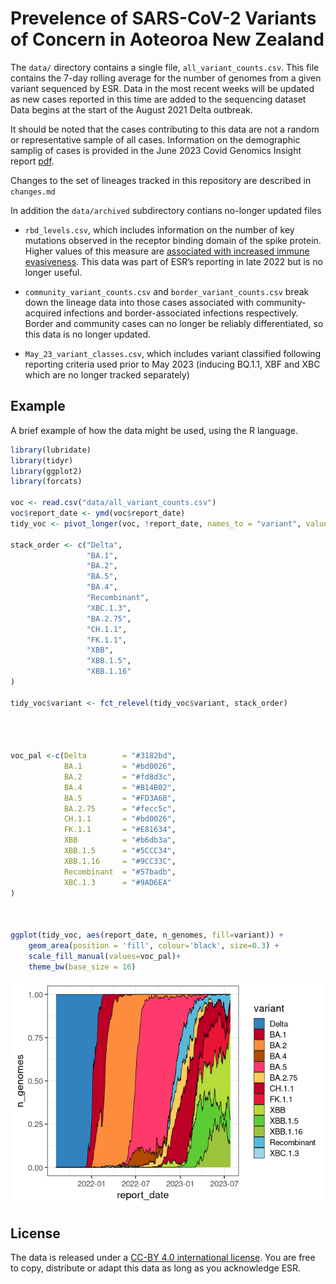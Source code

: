 
# Prevelence of SARS-CoV-2 Variants of Concern in Aoteoroa New Zealand

The `data/` directory contains a single file, `all_variant_counts.csv`.
This file contains the 7-day rolling average for the number of genomes
from a given variant sequenced by ESR. Data in the most recent weeks
will be updated as new cases reported in this time are added to the
sequencing dataset Data begins at the start of the August 2021 Delta
outbreak.

It should be noted that the cases contributing to this data are not a
random or representative sample of all cases. Information on the
demographic samplig of cases is provided in the June 2023 Covid Genomics
Insight report
[pdf](https://www.esr.cri.nz/assets/HEALTH-CONTENT/COVID-Genomics-Insights-Dashboard-CGID/CGID_38_Report.pdf).

Changes to the set of lineages tracked in this repository are described
in `changes.md`

In addition the `data/archived` subdirectory contians no-longer updated
files

- `rbd_levels.csv`, which includes information on the number of key
  mutations observed in the receptor binding domain of the spike
  protein. Higher values of this measure are [associated with increased
  immune
  evasiveness](https://virological.org/t/sars-cov-2-evolution-post-omicron/911).
  This data was part of ESR’s reporting in late 2022 but is no longer
  useful.

- `community_variant_counts.csv` and `border_variant_counts.csv` break
  down the lineage data into those cases associated with
  community-acquired infections and border-associated infections
  respectively. Border and community cases can no longer be reliably
  differentiated, so this data is no longer updated.

- `May_23_variant_classes.csv`, which includes variant classified
  following reporting criteria used prior to May 2023 (inducing BQ.1.1,
  XBF and XBC which are no longer tracked separately)

## Example

A brief example of how the data might be used, using the R language.

``` r
library(lubridate)
library(tidyr)
library(ggplot2)
library(forcats)

voc <- read.csv("data/all_variant_counts.csv")
voc$report_date <- ymd(voc$report_date)
tidy_voc <- pivot_longer(voc, !report_date, names_to = "variant", values_to = "n_genomes")

stack_order <- c("Delta", 
                 "BA.1", 
                 "BA.2", 
                 "BA.5", 
                 "BA.4", 
                 "Recombinant",
                 "XBC.1.3",
                 "BA.2.75", 
                 "CH.1.1", 
                 "FK.1.1",
                 "XBB", 
                 "XBB.1.5", 
                 "XBB.1.16"
)

tidy_voc$variant <- fct_relevel(tidy_voc$variant, stack_order)




voc_pal <-c(Delta        = "#3182bd", 
            BA.1         = "#bd0026", 
            BA.2         = "#fd8d3c", 
            BA.4         = "#B14B02",
            BA.5         = "#FD3A6B",
            BA.2.75      = "#fecc5c", 
            CH.1.1       = "#bd0026",
            FK.1.1       = "#E81634",
            XBB          = "#b6db3a",
            XBB.1.5      = "#5CCC34", 
            XBB.1.16     = "#9CC33C",
            Recombinant  = "#57badb", 
            XBC.1.3      = "#9AD6EA"
)



ggplot(tidy_voc, aes(report_date, n_genomes, fill=variant)) + 
    geom_area(position = 'fill', colour='black', size=0.3) +
    scale_fill_manual(values=voc_pal)+
    theme_bw(base_size = 16)  
```

![](images/plot-1.png)<!-- -->

## License

The data is released under a [CC-BY 4.0 international
license](https://creativecommons.org/licenses/by/4.0/). You are free to
copy, distribute or adapt this data as long as you acknowledge ESR.

